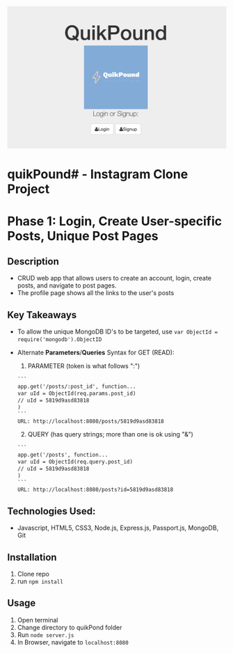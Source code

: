 ![quikPound](public/img/preview.png)

# quikPound# - Instagram Clone Project
# Phase 1: Login, Create User-specific Posts, Unique Post Pages

## Description

- CRUD web app that allows users to create an account, login, create posts, and navigate to post pages.
- The profile page shows all the links to the user's posts

## Key Takeaways

- To allow the unique MongoDB ID's to be targeted, use ```var ObjectId = require('mongodb').ObjectID```
- Alternate **Parameters**/**Queries** Syntax for GET (READ):

    1) PARAMETER (token is what follows ":")

      ```
      app.get('/posts/:post_id', function...
      var uId = ObjectId(req.params.post_id)
      // uId = 5819d9asd83818
      )
      ```
      URL: http://localhost:8080/posts/5819d9asd83818

    2) QUERY (has query strings; more than one is ok using "&")
    
      ```
      app.get('/posts', function...
      var uId = ObjectId(req.query.post_id)
      // uId = 5819d9asd83818
      )
      ```
      URL: http://localhost:8080/posts?id=5819d9asd83818

## Technologies Used:

- Javascript, HTML5, CSS3, Node.js, Express.js, Passport.js, MongoDB, Git

## Installation

1. Clone repo
2. run `npm install`

## Usage

1. Open terminal
2. Change directory to quikPond folder
2. Run `node server.js`
3. In Browser, navigate to `localhost:8080`
